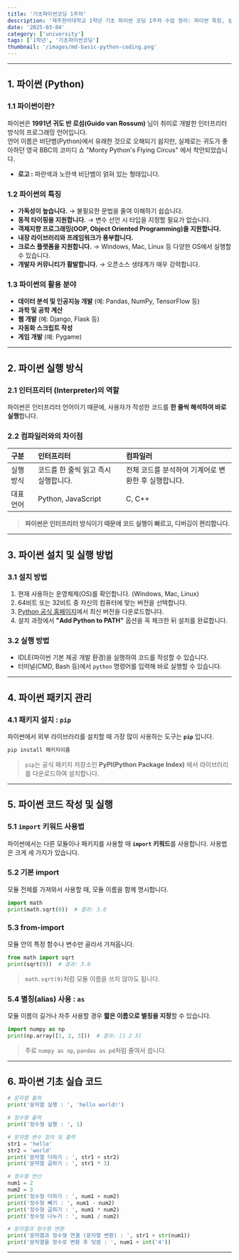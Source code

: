 ```yaml
---
title: '기초파이썬코딩 1주차'
description: '제주한라대학교 1학년 기초 파이썬 코딩 1주차 수업 정리: 파이썬 특징, 설치, 문법, 실습 코드 포함'
date: '2025-03-04'
category: ['university']
tags: ['1학년', '기초파이썬코딩']
thumbnail: '/images/md-basic-python-coding.png'
---
```


---

## 1. 파이썬 (Python)

### 1.1 파이썬이란?

파이썬은 **1991년 귀도 반 로섬(Guido van Rossum)** 님이 취미로 개발한 인터프리터 방식의 프로그래밍 언어입니다.  
언어 이름은 비단뱀(Python)에서 유래한 것으로 오해되기 쉽지만, 실제로는 귀도가 좋아하던 영국 BBC의 코미디 쇼 "Monty Python's Flying Circus" 에서 착안되었습니다.

- **로고 :** 파란색과 노란색 비단뱀이 얽혀 있는 형태입니다.

### 1.2 파이썬의 특징

- **가독성이 높습니다.** → 불필요한 문법을 줄여 이해하기 쉽습니다.
- **동적 타이핑을 지원합니다.** → 변수 선언 시 타입을 지정할 필요가 없습니다.
- **객체지향 프로그래밍(OOP, Object Oriented Programming)을 지원합니다.**
- **내장 라이브러리와 프레임워크가 풍부합니다.**
- **크로스 플랫폼을 지원합니다.** → Windows, Mac, Linux 등 다양한 OS에서 실행할 수 있습니다.
- **개발자 커뮤니티가 활발합니다.** → 오픈소스 생태계가 매우 강력합니다.

### 1.3 파이썬의 활용 분야

- **데이터 분석 및 인공지능 개발** (예: Pandas, NumPy, TensorFlow 등)
- **과학 및 공학 계산**
- **웹 개발** (예: Django, Flask 등)
- **자동화 스크립트 작성**
- **게임 개발** (예: Pygame)

---

## 2. 파이썬 실행 방식

### 2.1 인터프리터 (Interpreter)의 역할

파이썬은 인터프리터 언어이기 때문에, 사용자가 작성한 코드를 **한 줄씩 해석하여 바로 실행**합니다.

### 2.2 컴파일러와의 차이점

| 구분      | 인터프리터                           | 컴파일러                                            |
| :-------- | :----------------------------------- | :-------------------------------------------------- |
| 실행 방식 | 코드를 한 줄씩 읽고 즉시 실행합니다. | 전체 코드를 분석하여 기계어로 변환한 후 실행합니다. |
| 대표 언어 | Python, JavaScript                   | C, C++                                              |

> **파이썬은 인터프리터 방식이기 때문에 코드 실행이 빠르고, 디버깅이 편리합니다.**

---

## 3. 파이썬 설치 및 실행 방법

### 3.1 설치 방법

1. 현재 사용하는 운영체제(OS)를 확인합니다. (Windows, Mac, Linux)
2. 64비트 또는 32비트 중 자신의 컴퓨터에 맞는 버전을 선택합니다.
3. [Python 공식 홈페이지](https://www.python.org/downloads/)에서 최신 버전을 다운로드합니다.
4. 설치 과정에서 **"Add Python to PATH"** 옵션을 꼭 체크한 뒤 설치를 완료합니다.

### 3.2 실행 방법

- IDLE(파이썬 기본 제공 개발 환경)을 실행하여 코드를 작성할 수 있습니다.
- 터미널(CMD, Bash 등)에서 `python` 명령어를 입력해 바로 실행할 수 있습니다.

---

## 4. 파이썬 패키지 관리

### 4.1 패키지 설치 : `pip`

파이썬에서 외부 라이브러리를 설치할 때 가장 많이 사용하는 도구는 **`pip`** 입니다.

```bash
pip install 패키지이름
```

> `pip`는 공식 패키지 저장소인 **PyPI(Python Package Index)** 에서 라이브러리를 다운로드하여 설치합니다.

---

## 5. 파이썬 코드 작성 및 실행

### 5.1 `import` 키워드 사용법

파이썬에서는 다른 모듈이나 패키지를 사용할 때 **`import` 키워드**를 사용합니다. 사용법은 크게 세 가지가 있습니다.

### 5.2 기본 import

모듈 전체를 가져와서 사용할 때, 모듈 이름을 함께 명시합니다.

```python
import math
print(math.sqrt(9))  # 결과: 3.0
```

### 5.3 from-import

모듈 안의 특정 함수나 변수만 골라서 가져옵니다.

```python
from math import sqrt
print(sqrt(9))  # 결과: 3.0
```

> `math.sqrt(9)`처럼 모듈 이름을 쓰지 않아도 됩니다.

### 5.4 별칭(alias) 사용 : `as`

모듈 이름이 길거나 자주 사용할 경우 **짧은 이름으로 별칭을 지정**할 수 있습니다.

```python
import numpy as np
print(np.array([1, 2, 3]))  # 결과: [1 2 3]
```

> 주로 `numpy as np`, `pandas as pd`처럼 줄여서 씁니다.

---

## 6. 파이썬 기초 실습 코드

```python
# 문자열 출력
print('문자열 실행 : ', 'hello world!')

# 정수형 출력
print('정수형 실행 : ', 1)

# 문자열 변수 정의 및 출력
str1 = 'hello'
str2 = 'world'
print('문자열 더하기 : ', str1 + str2)
print('문자열 곱하기 : ', str1 * 3)

# 정수형 연산
num1 = 2
num2 = 3
print('정수형 더하기 : ', num1 + num2)
print('정수형 빼기 : ', num1 - num2)
print('정수형 곱하기 : ', num1 * num2)
print('정수형 나누기 : ', num1 / num2)

# 문자열과 정수형 변환
print('문자열과 정수형 연결 (문자열 변환) : ', str1 + str(num1))
print('문자열을 정수로 변환 후 덧셈 : ', num1 + int('4'))
```

---
